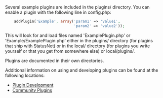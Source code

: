 Several example plugins are included in the plugins/ directory. You
can enable a plugin with the following line in config.php:

```php
    addPlugin('Example', array('param1' => 'value1',
                               'param2' => 'value2'));
```

This will look for and load files named 'ExamplePlugin.php' or
'Example/ExamplePlugin.php' either in the plugins/ directory (for
plugins that ship with StatusNet) or in the local/ directory (for
plugins you write yourself or that you get from somewhere else) or
local/plugins/.

Plugins are documented in their own directories.

Additional information on using and developing plugins can be found
at the following locations:

* [Plugin Development](../DOCUMENTATION/DEVELOPERS/Plugins/README.md)
* [Community Plugins](https://git.gnu.io/gnu/gnu-social/wikis/GNU-Social-Community-Plugins)
